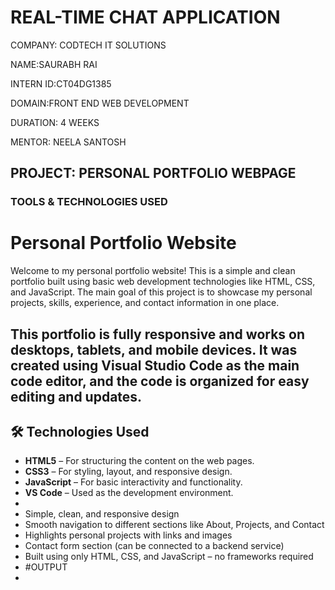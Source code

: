 # REAL-TIME CHAT APPLICATION

COMPANY: CODTECH IT SOLUTIONS

NAME:SAURABH RAI

INTERN ID:CT04DG1385

DOMAIN:FRONT END WEB DEVELOPMENT

DURATION: 4 WEEKS

MENTOR: NEELA SANTOSH

## PROJECT: PERSONAL PORTFOLIO WEBPAGE

### TOOLS & TECHNOLOGIES USED
# Personal Portfolio Website

Welcome to my personal portfolio website! This is a simple and clean portfolio built using basic web development technologies like HTML, CSS, and JavaScript. The main goal of this project is to showcase my personal projects, skills, experience, and contact information in one place.

This portfolio is fully responsive and works on desktops, tablets, and mobile devices. It was created using Visual Studio Code as the main code editor, and the code is organized for easy editing and updates.
---
## 🛠 Technologies Used

- **HTML5** – For structuring the content on the web pages.
- **CSS3** – For styling, layout, and responsive design.
- **JavaScript** – For basic interactivity and functionality.
- **VS Code** – Used as the development environment.
- 
- Simple, clean, and responsive design
- Smooth navigation to different sections like About, Projects, and Contact
- Highlights personal projects with links and images
- Contact form section (can be connected to a backend service)
- Built using only HTML, CSS, and JavaScript – no frameworks required
- #OUTPUT
- 

